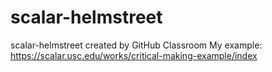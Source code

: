 # scalar-helmstreet
scalar-helmstreet created by GitHub Classroom
My example: https://scalar.usc.edu/works/critical-making-example/index
